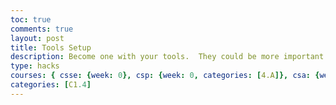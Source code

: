 ```yaml
---
toc: true
comments: true
layout: post
title: Tools Setup
description: Become one with your tools.  They could be more important than code, code, coding.
type: hacks
courses: { csse: {week: 0}, csp: {week: 0, categories: [4.A]}, csa: {week: 0} }
categories: [C1.4]
---
```


